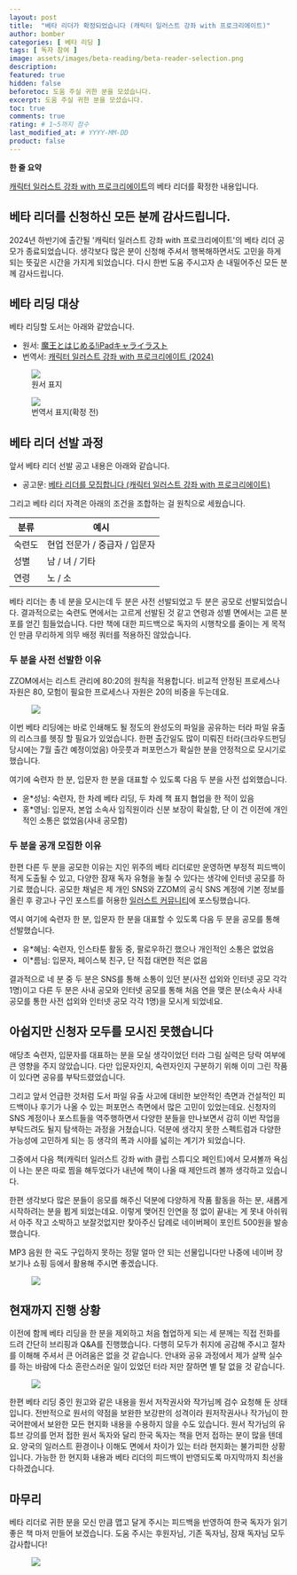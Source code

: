 ```yaml
---
layout: post
title:  "베타 리더가 확정되었습니다 (캐릭터 일러스트 강좌 with 프로크리에이트)"
author: bomber
categories: [ 베타 리딩 ]
tags: [ 독자 참여 ]
image: assets/images/beta-reading/beta-reader-selection.png
description: 
featured: true
hidden: false
beforetoc: 도움 주실 귀한 분을 모셨습니다.
excerpt: 도움 주실 귀한 분을 모셨습니다.
toc: true
comments: true
rating: # 1~5까지 점수
last_modified_at: # YYYY-MM-DD
product: false
---
```


<div class="note">
    <b>한 줄 요약</b>
    <p><a href="https://zzom.io/character-illustration-with-procreate" target="_blank">캐릭터 일러스트 강좌 with 프로크리에이트</a>의 베타 리더를 확정한 내용입니다.</p> 
</div>

## 베타 리더를 신청하신 모든 분께 감사드립니다.

2024년 하반기에 출간될 '캐릭터 일러스트 강좌 with 프로크리에이트'의 베타 리더 공모가 종료되었습니다.
생각보다 많은 분이 신청해 주셔서 행복해하면서도 고민을 하게 되는 뜻깊은 시간을 가지게 되었습니다.
다시 한번 도움 주시고자 손 내밀어주신 모든 분께 감사드립니다.

## 베타 리딩 대상
베타 리딩할 도서는 아래와 같았습니다.

* 원서: <a href="https://amzn.asia/d/0X7CBp2" target="_blank">魔王とはじめる!iPadキャライラスト</a>
* 번역서: <a href="https://zzom.io/character-illustration-with-procreate/" target="_blank">캐릭터 일러스트 강좌 with 프로크리에이트 (2024)</a>

<div class="container">
    <div class="row">
        <div class="col ml-auto">
        <figure>
        <img class="rounded" src="{{ site.baseurl }}/assets/images/beta-reading/deep-blizzard-procreate/cover-procreate-ja.png" alter="book cover ja">
        <figcaption>원서 표지</figcaption>
        </figure>
        </div>
        <div class="col ml-auto">
        <figure>
        <img class="rounded" src="{{ site.baseurl }}/assets/images/beta-reading/deep-blizzard-procreate/cover-procreate-ko.png" alter="book cover ko">
        <figcaption>번역서 표지(확정 전)</figcaption>
        </figure>
        </div>
    </div>
</div>


## 베타 리더 선발 과정 

앞서 베타 리더 선발 공고 내용은 아래와 같습니다.

* 공고문: <a href="https://zzom.io/4-beta-reader-wanted/" target="_blank">베타 리더를 모집합니다 (캐릭터 일러스트 강좌 with 프로크리에이트)</a>

그리고 베타 리더 자격은 아래의 조건을 조합하는 걸 원칙으로 세웠습니다.

| 분류 | 예시 |
| - | - |
| 숙련도 | 현업 전문가 / 중급자 / 입문자 |
| 성별 | 남 / 녀 / 기타 |
| 연령 | 노 / 소 |

베타 리더는 총 네 분을 모시는데 두 분은 사전 선발되었고 두 분은 공모로 선발되었습니다.
결과적으로는 숙련도 면에서는 고르게 선발된 것 같고 연령과 성별 면에서는 고른 분포를 얻긴 힘들었습니다.
다만 책에 대한 피드백으로 독자의 시행착오를 줄이는 게 목적인 만큼 무리하게 의무 배정 쿼터를 적용하진 않았습니다.

### 두 분을 사전 선발한 이유

ZZOM에서는 리스트 관리에 80:20의 원칙을 적용합니다. 
비교적 안정된 프로세스나 자원은 80, 모험이 필요한 프로세스나 자원은 20의 비중을 두는데요. 

<figure>
<img class="large" src="{{ site.baseurl }}/assets/images/beta-reading/stability-vs-risk.png" alter="present">
</figure>

이번 베타 리딩에는 바로 인쇄해도 될 정도의 완성도의 파일을 공유하는 터라 파일 유출의 리스크를 헷징 할 필요가 있었습니다. 
한편 출간일도 많이 미뤄진 터라(크라우드펀딩 당시에는 7월 출간 예정이었음) 아웃풋과 퍼포먼스가 확실한 분을 안정적으로 모시기로 했습니다. 

여기에 숙련자 한 분, 입문자 한 분을 대표할 수 있도록 다음 두 분을 사전 섭외했습니다.


* 윤*성님: 숙련자, 한 차례 베타 리딩, 두 차례 책 표지 협업을 한 적이 있음
* 홍*영님: 입문자, 본업 소속사 임직원이라 신분 보장이 확실함, 단 이 건 이전에 개인적인 소통은 없었음(사내 공모함)

### 두 분을 공개 모집한 이유

한편 다른 두 분을 공모한 이유는 지인 위주의 베타 리더로만 운영하면 부정적 피드백이 적게 도출될 수 있고, 다양한 잠재 독자 유형을 놓칠 수 있다는 생각에 인터넷 공모를 하기로 했습니다. 
공모한 채널은 제 개인 SNS와 ZZOM의 공식 SNS 계정에 기본 정보를 올린 후 광고나 구인 포스트를 허용한 <a href="https://cafe.naver.com/bscomic/792297" target="_blank">일러스트 커뮤니티</a>에 포스팅했습니다.

역시 여기에 숙련자 한 분, 입문자 한 분을 대표할 수 있도록 다음 두 분을 공모를 통해 선발했습니다.

* 유*혜님: 숙련자, 인스타툰 활동 중, 팔로우하긴 했으나 개인적인 소통은 없었음
* 이*름님: 입문자, 페이스북 친구, 단 직접 대면한 적은 없음

결과적으로 네 분 중 두 분은 SNS를 통해 소통이 있던 분(사전 섭외와 인터넷 공모 각각 1명)이고 다른 두 분은 사내 공모와 인터넷 공모를 통해 처음 연을 맺은 분(소속사 사내 공모를 통한 사전 섭외와 인터넷 공모 각각 1명)을 모시게 되었네요.

## 아쉽지만 신청자 모두를 모시진 못했습니다

애당초 숙련자, 입문자를 대표하는 분을 모실 생각이었던 터라 그림 실력은 당락 여부에 큰 영향을 주지 않았습니다. 다만 입문자인지, 숙련자인지 구분하기 위해 이미 그린 작품이 있다면 공유를 부탁드렸었습니다.

그리고 앞서 언급한 것처럼 도서 파일 유출 사고에 대비한 보안적인 측면과 건설적인 피드백이나 후기가 나올 수 있는 퍼포먼스 측면에서 많은 고민이 있었는데요. 
신청자의 SNS 계정이나 포스트들을 역주행하면서 다양한 분들을 만나보면서 감히 이번 작업을 부탁드려도 될지 탐색하는 과정을 거쳤습니다. 덕분에 생각지 못한 스펙트럼과 다양한 가능성에 고민하게 되는 등 생각의 폭과 시야를 넓히는 계기가 되었습니다. 

그중에서 다음 책(캐릭터 일러스트 강좌 with 클립 스튜디오 페인트)에서 모셔볼까 욕심이 나는 분은 따로 찜을 해두었다가 내년에 책이 나올 때 제안드려 볼까 생각하고 있습니다.

한편 생각보다 많은 분들이 응모를 해주신 덕분에 다양하게 작품 활동을 하는 분, 새롭게 시작하려는 분을 뵙게 되었는데요.
이렇게 맺어진 인연을 정 없이 끝내는 게 못내 아쉬워서 아주 작고 소박하고 보잘것없지만 찾아주신 답례로 네이버페이 포인트 500원을 발송했습니다.

MP3 음원 한 곡도 구입하지 못하는 정말 얼마 안 되는 선물입니다만 나중에 네이버 장보기나 쇼핑 등에서 활용해 주시면 좋겠습니다.

<figure>
<img class="medium" src="{{ site.baseurl }}/assets/images/naver-pay/naver-pay-point-500.png" alter="present">
</figure>


## 현재까지 진행 상황

이전에 함께 베타 리딩을 한 분을 제외하고 처음 협업하게 되는 세 분께는 직접 전화를 드려 간단히 브리핑과 Q&A를 진행했습니다.
다행히 모두가 취지에 공감해 주시고 절차를 이해해 주셔서 큰 어려움은 없을 것 같습니다. 
안내와 공유 과정에서 제가 살짝 실수를 하는 바람에 다소 혼란스러운 일이 있었던 터라 저만 잘하면 별 탈 없을 것 같습니다.

<figure>
<img class="large" src="{{ site.baseurl }}/assets/images/beta-reading/process/beta-reading-briefing.png" alter="present">
</figure>

한편 베타 리딩 중인 원고와 같은 내용을 원서 저작권사와 작가님께 검수 요청해 둔 상태입니다.
전반적으로 원서의 약점을 보완한 보강판의 성격이라 원저작권사나 작가님이 한국어판에서 보완한 모든 현지화 내용을 수용하지 않을 수도 있습니다. 
원서 작가님의 유튜브 강의를 먼저 접한 원서 독자와 달리 한국 독자는 책을 먼저 접하는 분이 많을 텐데요. 양국의 일러스트 환경이나 이해도 면에서 차이가 있는 터라 현지화는 불가피한 상황입니다. 가능한 한 현지화 내용과 베타 리더의 피드백이 반영되도록 마지막까지 최선을 다하겠습니다.

## 마무리
베타 리더로 귀한 분을 모신 만큼 맵고 달게 주시는 피드백을 반영하여 한국 독자가 읽기 좋은 책 마저 만들어 보겠습니다.
도움 주시는 후원자님, 기존 독자님, 잠재 독자님 모두 감사합니다!

<figure>
<img class="medium" src="{{ site.baseurl }}/assets/images/zzom-banner.jpg" alter="present">
</figure>